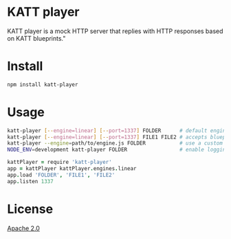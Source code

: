 # KATT player

KATT player is a mock HTTP server that replies with HTTP responses based on KATT blueprints."

# Install

```bash
npm install katt-player
```

# Usage

```bash
katt-player [--engine=linear] [--port=1337] FOLDER      # default engine is linear, port is 1337
katt-player [--engine=linear] [--port=1337] FILE1 FILE2 # accepts blueprints as well
katt-player --engine=path/to/engine.js FOLDER           # use a custom engine
NODE_ENV=development katt-player FOLDER                 # enable logging to console, instead of console.log
```

```coffee
kattPlayer = require 'katt-player'
app = kattPlayer kattPlayer.engines.linear
app.load 'FOLDER', 'FILE1', 'FILE2'
app.listen 1337
```

# License

[Apache 2.0](http://www.apache.org/licenses/LICENSE-2.0.html)
